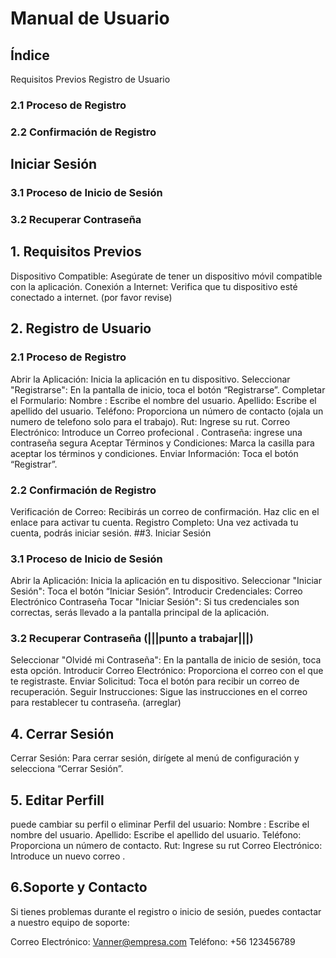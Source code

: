 # Manual de Usuario

## Índice
Requisitos Previos
Registro de Usuario
### 2.1 Proceso de Registro
### 2.2 Confirmación de Registro
## Iniciar Sesión
### 3.1 Proceso de Inicio de Sesión
### 3.2 Recuperar Contraseña

## 1. Requisitos Previos
Dispositivo Compatible: Asegúrate de tener un dispositivo móvil compatible con la aplicación.
Conexión a Internet: Verifica que tu dispositivo esté conectado a internet. (por favor revise)
## 2. Registro de Usuario
### 2.1 Proceso de Registro
Abrir la Aplicación: Inicia la aplicación en tu dispositivo.
Seleccionar "Registrarse": En la pantalla de inicio, toca el botón “Registrarse”.
Completar el Formulario:
Nombre : Escribe el nombre del usuario.
Apellido: Escribe el apellido del usuario. 
Teléfono: Proporciona un número de contacto (ojala un numero de telefono solo para el trabajo).
Rut: Ingrese su rut.
Correo Electrónico: Introduce un Correo profecional .
Contraseña: ingrese una contraseña segura
Aceptar Términos y Condiciones: Marca la casilla para aceptar los términos y condiciones.
Enviar Información: Toca el botón “Registrar”.
### 2.2 Confirmación de Registro
Verificación de Correo: Recibirás un correo de confirmación. Haz clic en el enlace para activar tu cuenta.
Registro Completo: Una vez activada tu cuenta, podrás iniciar sesión.
##3. Iniciar Sesión
### 3.1 Proceso de Inicio de Sesión
Abrir la Aplicación: Inicia la aplicación en tu dispositivo.
Seleccionar "Iniciar Sesión": Toca el botón “Iniciar Sesión”.
Introducir Credenciales:
Correo Electrónico
Contraseña
Tocar "Iniciar Sesión": Si tus credenciales son correctas, serás llevado a la pantalla principal de la aplicación.
### 3.2 Recuperar Contraseña (|||punto a trabajar|||)
Seleccionar "Olvidé mi Contraseña": En la pantalla de inicio de sesión, toca esta opción. 
Introducir Correo Electrónico: Proporciona el correo con el que te registraste.
Enviar Solicitud: Toca el botón para recibir un correo de recuperación.
Seguir Instrucciones: Sigue las instrucciones en el correo para restablecer tu contraseña. (arreglar)
## 4. Cerrar Sesión
Cerrar Sesión: Para cerrar sesión, dirígete al menú de configuración y selecciona “Cerrar Sesión”.
## 5. Editar Perfill
puede cambiar su perfil o eliminar
Perfil del usuario:
Nombre : Escribe el nombre del usuario.
Apellido: Escribe el apellido del usuario. 
Teléfono: Proporciona un número de contacto.
Rut: Ingrese su rut
Correo Electrónico: Introduce un nuevo correo .
## 6.Soporte y Contacto
Si tienes problemas durante el registro o inicio de sesión, puedes contactar a nuestro equipo de soporte:

Correo Electrónico: Vanner@empresa.com
Teléfono: +56 123456789
